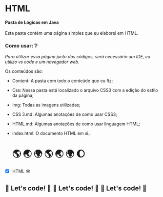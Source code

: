 # HTML

#### Pasta de Lógicas em Java

Esta pasta contém uma página simples que eu elaborei em HTML. 

### Como usar:  :grey_question:

_Para utilizar essa página junto dos códigos, será necessário um IDE, eu utilizo vs code e um navegador web._

Os conteúdos são:



- Content: A pasta com todo o conteúdo que eu fiz; 

- Css: Nessa pasta está localizado o arquivo CSS3 com a edição do estilo da página;

- Img: Todas as imagens utilizadas; 

- CSS 3.md: Algumas anotações de como usar CSS3;

- HTML.md: Algumas anotações de como usar linguagem HTML; 

- index.html: O documento HTML em si.;

  > > > > > > > > > > > > > > > > > > > > > > > > > > > > > > > > > > >

  # :earth_americas:   	:earth_asia:   	:earth_africa:   	:earth_americas:   	:earth_asia:   	:earth_africa: 	  :moon: 

- [x] HTML :spider_web:

  

## 🚀 Let's code! 🚀 🚀 Let's code! 🚀 🚀 Let's code! 🚀

